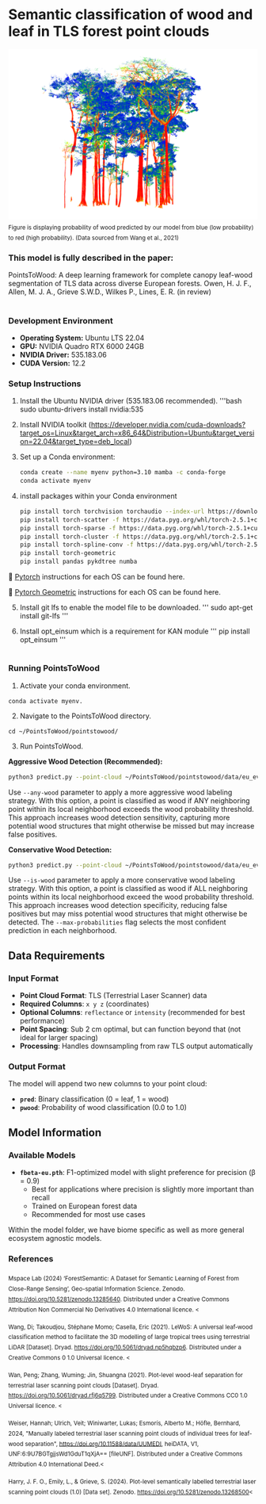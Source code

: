 
# Semantic classification of wood and leaf in TLS forest point clouds

![Probability of wood predicted by our model from blue to red (Data from Wang et al., 2021](images/our_tropical.png)
<sub>Figure is displaying probability of wood predicted by our model from blue (low probability) to red (high probability). (Data sourced from Wang et al., 2021)</sub>

### This model is fully described in the paper:
PointsToWood: A deep learning framework for complete canopy leaf-wood segmentation of TLS data across diverse European forests. Owen, H. J. F.,  Allen, M. J. A., Grieve S.W.D., Wilkes P., Lines, E. R. (in review)

#

### Development Environment

- **Operating System:** Ubuntu LTS 22.04
- **GPU:** NVIDIA Quadro RTX 6000 24GB
- **NVIDIA Driver:** 535.183.06
- **CUDA Version:** 12.2

### Setup Instructions

1. Install the Ubuntu NVIDIA driver (535.183.06 recommended).
   '''bash
   sudo ubuntu-drivers install nvidia:535

2. Install NVIDIA toolkit (https://developer.nvidia.com/cuda-downloads?target_os=Linux&target_arch=x86_64&Distribution=Ubuntu&target_version=22.04&target_type=deb_local)

3. Set up a Conda environment:
   ```bash
   conda create --name myenv python=3.10 mamba -c conda-forge
   conda activate myenv

4. install packages within your Conda environment
   ```bash
   pip install torch torchvision torchaudio --index-url https://download.pytorch.org/whl/cu121
   pip install torch-scatter -f https://data.pyg.org/whl/torch-2.5.1+cu121.html
   pip install torch-sparse -f https://data.pyg.org/whl/torch-2.5.1+cu121.html
   pip install torch-cluster -f https://data.pyg.org/whl/torch-2.5.1+cu121.html
   pip install torch-spline-conv -f https://data.pyg.org/whl/torch-2.5.1+cu121.html
   pip install torch-geometric
   pip install pandas pykdtree numba 

📎 [Pytorch](https://pytorch.org/get-started/locally/) instructions for each OS can be found here.

📎 [Pytorch Geometric](https://pytorch-geometric.readthedocs.io/en/latest/notes/installation.html) instructions for each OS can be found here.

5. Install git lfs to enable the model file to be downloaded.
'''
sudo apt-get install git-lfs
'''

6. Install opt_einsum which is a requirement for KAN module 
'''
pip install opt_einsum
'''

#

### Running PointsToWood
   
1. Activate your conda environment.
   
```
conda activate myenv. 
```

2. Navigate to the PointsToWood directory.
   
```
cd ~/PointsToWood/pointstowood/
```

3. Run PointsToWood.

**Aggressive Wood Detection (Recommended):**
```bash
python3 predict.py --point-cloud ~/PointsToWood/pointstowood/data/eu_eval/uk01_lw_pl_3.ply --model fbeta-eu.pth --batch-size 4 --any-wood 0.50 --grid-size 2.0 3.0 --resolution 0.02 --min-pts 512 --max-pts 16384
```
Use `--any-wood` parameter to apply a more aggressive wood labeling strategy. With this option, a point is classified as wood if ANY neighboring point within its local neighborhood exceeds the wood probability threshold. This approach increases wood detection sensitivity, capturing more potential wood structures that might otherwise be missed but may increase false positives.

**Conservative Wood Detection:**
```bash
python3 predict.py --point-cloud ~/PointsToWood/pointstowood/data/eu_eval/uk01_lw_pl_3.ply --model fbeta-eu.pth --batch-size 4 --is-wood 0.5 --grid-size 2.0 3.0 --resolution 0.02 --min-pts 512 --max-pts 16384 --max-probabilities
```
Use `--is-wood` parameter to apply a more conservative wood labeling strategy. With this option, a point is classified as wood if ALL neighboring points within its local neighborhood exceed the wood probability threshold. This approach increases wood detection specificity, reducing false positives but may miss potential wood structures that might otherwise be detected. The `--max-probabilities` flag selects the most confident prediction in each neighborhood.

## Data Requirements

### Input Format
- **Point Cloud Format**: TLS (Terrestrial Laser Scanner) data
- **Required Columns**: `x y z` (coordinates)
- **Optional Columns**: `reflectance` or `intensity` (recommended for best performance)
- **Point Spacing**: Sub 2 cm optimal, but can function beyond that (not ideal for larger spacing)
- **Processing**: Handles downsampling from raw TLS output automatically

### Output Format
The model will append two new columns to your point cloud:
- **`pred`**: Binary classification (0 = leaf, 1 = wood)
- **`pwood`**: Probability of wood classification (0.0 to 1.0)

## Model Information

### Available Models
- **`fbeta-eu.pth`**: F1-optimized model with slight preference for precision (β = 0.9)
  - Best for applications where precision is slightly more important than recall
  - Trained on European forest data
  - Recommended for most use cases

Within the model folder, we have biome specific as well as more general ecosystem agnostic models. 


### References 

<sub>Mspace Lab (2024) ‘ForestSemantic: A Dataset for Semantic Learning of Forest from Close-Range Sensing’, Geo-spatial Information Science. Zenodo. https://doi.org/10.5281/zenodo.13285640. Distributed under a Creative Commons Attribution Non Commercial No Derivatives 4.0 International licence. <</sub>

<sub>Wang, Di; Takoudjou, Stéphane Momo; Casella, Eric (2021). LeWoS: A universal leaf‐wood classification method to facilitate the 3D modelling of large tropical trees using terrestrial LiDAR [Dataset]. Dryad. https://doi.org/10.5061/dryad.np5hqbzp6. Distributed under a Creative Commons 0 1.0 Universal licence. <</sub>

<sub>Wan, Peng; Zhang, Wuming; Jin, Shuangna (2021). Plot-level wood-leaf separation for terrestrial laser scanning point clouds [Dataset]. Dryad. https://doi.org/10.5061/dryad.rfj6q5799. Distributed under a Creative Commons CC0 1.0 Universal licence. <</sub>

<sub>Weiser, Hannah; Ulrich, Veit; Winiwarter, Lukas; Esmorís, Alberto M.; Höfle, Bernhard, 2024, "Manually labeled terrestrial laser scanning point clouds of individual trees for leaf-wood separation", https://doi.org/10.11588/data/UUMEDI, heiDATA, V1, UNF:6:9U7BGTgjjsWd1GduT1qXjA== [fileUNF]. Distributed under a Creative Commons Attribution 4.0 International Deed.<</sub>

<sub>Harry, J. F. O., Emily, L., & Grieve, S. (2024). Plot-level semantically labelled terrestrial laser scanning point clouds (1.0) [Data set]. Zenodo. https://doi.org/10.5281/zenodo.13268500<</sub>

